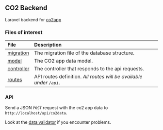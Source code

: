 ## CO2 Backend
Laravel backend for [co2app](https://github.com/CodeforKarlsruhe/co2app)

### Files of interest
|File|Description|
|:---|:---|
|[migration](./database/migrations/2022_06_21_162548_create_co2_data_table.php)| The migration file of the database structure.|
|[model](./app/Models/CO2Data.php)| The CO2 app data model.|
|[controller](./app/Http/Controllers/CO2DataController.php)| The controller that responds to the api requests.|
|[routes](./routes/api.php)| API routes definition. *All routes will be available under `/api`.* |

### API
Send a JSON `POST` request with the co2 app data to `http://localhost/api/co2data`.

Look at the [data validator](./app/Http/Controllers/CO2DataController.php) if you encounter problems.
